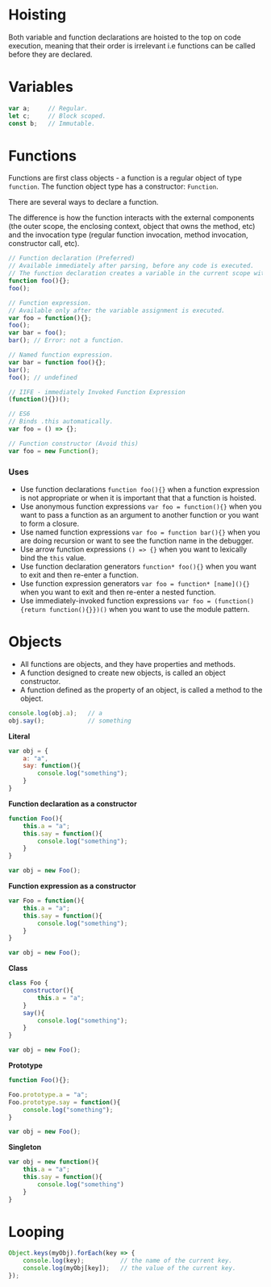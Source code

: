 # Hoisting
Both variable and function declarations are hoisted to the top on code execution, meaning that their order is irrelevant i.e functions can be called before they are declared.

# Variables

```javascript
var a;     // Regular.
let c;     // Block scoped.
const b;   // Immutable.
```

# Functions

Functions are first class objects - a function is a regular object of type `function`. The function object type has a constructor: `Function`.

There are several ways to declare a function.

The difference is how the function interacts with the external components (the outer scope, the enclosing context, object that owns the method, etc) and the invocation type (regular function invocation, method invocation, constructor call, etc).

```javascript
// Function declaration (Preferred)
// Available immediately after parsing, before any code is executed.
// The function declaration creates a variable in the current scope with the identifier equal to function name. This variable holds the function object.
function foo(){};
foo();

// Function expression.
// Available only after the variable assignment is executed.
var foo = function(){};
foo();
var bar = foo();
bar(); // Error: not a function.

// Named function expression.
var bar = function foo(){};
bar();
foo(); // undefined

// IIFE - immediately Invoked Function Expression
(function(){})();

// ES6
// Binds .this automatically.
var foo = () => {};

// Function constructor (Avoid this)
var foo = new Function();
```

### Uses
- Use function declarations `function foo(){}` when a function expression is not appropriate or when it is important that that a function is hoisted.
- Use anonymous function expressions `var foo = function(){}` when you want to pass a function as an argument to another function or you want to form a closure.
- Use named function expressions `var foo = function bar(){}` when you are doing recursion or want to see the function name in the debugger.
- Use arrow function expressions `() => {}` when you want to lexically bind the `this` value.
- Use function declaration generators `function* foo(){}` when you want to exit and then re-enter a function.
- Use function expression generators `var foo = function* [name](){}` when you want to exit and then re-enter a nested function.
- Use immediately-invoked function expressions `var foo = (function(){return function(){}})()` when you want to use the module pattern.

# Objects

- All functions are objects, and they have properties and methods.  
- A function designed to create new objects, is called an object constructor.
- A function defined as the property of an object, is called a method to the object.  

```javascript
console.log(obj.a);   // a
obj.say();            // something
```

**Literal**
```javascript
var obj = {
    a: "a",
    say: function(){
        console.log("something");
    }
}
```

**Function declaration as a constructor**
```javascript
function Foo(){
    this.a = "a";
    this.say = function(){
        console.log("something");
    }
}

var obj = new Foo();
```

**Function expression as a constructor**
```javascript
var Foo = function(){
    this.a = "a";
    this.say = function(){
        console.log("something");
    }
}

var obj = new Foo();
```

**Class**
```javascript
class Foo {
    constructor(){
        this.a = "a";
    }
    say(){
        console.log("something");
    }
}

var obj = new Foo();
```

**Prototype**
```javascript
function Foo(){};

Foo.prototype.a = "a";
Foo.prototype.say = function(){
    console.log("something");
}

var obj = new Foo();
```

**Singleton**
```javascript
var obj = new function(){
    this.a = "a";
    this.say = function(){
        console.log("something")
    }
}
```

# Looping
```javascript
Object.keys(myObj).forEach(key => {
    console.log(key);          // the name of the current key.
    console.log(myObj[key]);   // the value of the current key.
});
```














